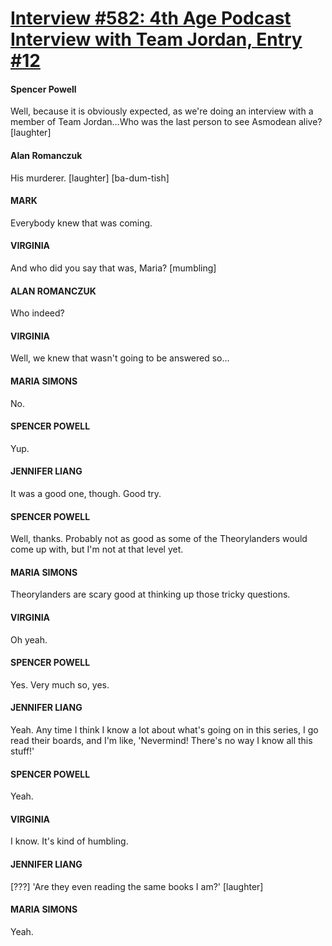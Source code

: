 # [Interview #582: 4th Age Podcast Interview with Team Jordan, Entry #12](https://www.theoryland.com/intvmain.php?i=582#12)

#### Spencer Powell

Well, because it is obviously expected, as we're doing an interview with a member of Team Jordan…Who was the last person to see Asmodean alive? [laughter]

#### Alan Romanczuk

His murderer. [laughter] [ba-dum-tish]

#### MARK

Everybody knew that was coming.

#### VIRGINIA

And who did you say that was, Maria?
[mumbling]

#### ALAN ROMANCZUK

Who indeed?

#### VIRGINIA

Well, we knew that wasn't going to be answered so…

#### MARIA SIMONS

No.

#### SPENCER POWELL

Yup.

#### JENNIFER LIANG

It was a good one, though. Good try.

#### SPENCER POWELL

Well, thanks. Probably not as good as some of the Theorylanders would come up with, but I'm not at that level yet.

#### MARIA SIMONS

Theorylanders are scary good at thinking up those tricky questions.

#### VIRGINIA

Oh yeah.

#### SPENCER POWELL

Yes. Very much so, yes.

#### JENNIFER LIANG

Yeah. Any time I think I know a lot about what's going on in this series, I go read their boards, and I'm like, 'Nevermind! There's no way I know all this stuff!'

#### SPENCER POWELL

Yeah.

#### VIRGINIA

I know. It's kind of humbling.

#### JENNIFER LIANG

[???] 'Are they even reading the same books I am?'
[laughter]

#### MARIA SIMONS

Yeah.

